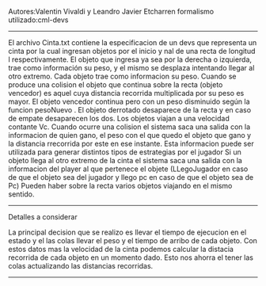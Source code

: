 
Autores:Valentin Vivaldi y Leandro Javier Etcharren
formalismo utilizado:cml-devs

--------------------------------------------------------------------------------------------------------------------------------------------------------------

El archivo Cinta.txt contiene la especificacion de un devs que representa
un cinta por la cual ingresan objetos por el inicio y  nal de una recta de longitud l respectivamente. El objeto que ingresa ya sea por 
la derecha o izquierda, trae como información su peso, y el mismo se desplaza intentando llegar al otro extremo. Cada objeto trae como informacion
su peso.
Cuando se produce una colision el objeto que continua sobre la recta (objeto vencedor) es aquel cuya distancia recorrida multiplicada por su peso 
es mayor. El objeto vencedor continua pero con un peso disminuido según la funcion pesoNuevo . El objeto derrotado 
desaparece de la recta y en caso de empate desaparecen los dos.
Los objetos viajan a una velocidad contante Vc.
Cuando ocurre una colision el sistema saca una salida con la informacion de quien gano, el peso con el que quedo el objeto que gano y la distancia
rrecorrida por este en ese instante. Esta informacion puede ser utilizada para generar distintos tipos de estrategias por el jugador
Si un objeto llega al otro extremo de la cinta el sistema saca una salida con la informacion del player al que pertenece el objete (LLegoJugador en caso
de que el objeto sea del jugador y llego pc en caso de que el objeto sea de Pc)
Pueden haber sobre la recta varios objetos viajando en el mismo sentido. 

----------------------------------------------------------------------------------------------------------------------------------------------------------------

Detalles a considerar

La principal decision que se realizo es llevar el tiempo de ejecucion en el estado y el las colas llevar el peso y el tiempo de arribo de cada 
objeto. Con estos datos mas la velocidad de la cinta podemos  calcular la distacia recorrida de cada objeto en un momento dado. Esto
nos ahorra el tener las colas actualizando las distancias recorridas.

-----------------------------------------------------------------------------------------------------------------------------------------------------------------

